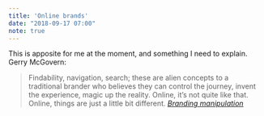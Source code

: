 ```yaml
---
title: 'Online brands'
date: "2018-09-17 07:00"
note: true
---
```


This is apposite for me at the moment, and something I need to explain. Gerry McGovern:

> Findability, navigation, search; these are alien concepts to a traditional brander who believes they can control the journey, invent the experience, magic up the reality. Online, it’s not quite like that. Online, things are just a little bit different. <cite><a href="http://gerrymcgovern.com/branding-manipulation/">Branding manipulation</a></cite>
